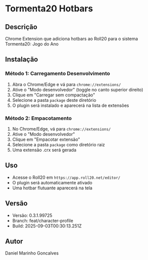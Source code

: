# Tormenta20 Hotbars

## Descrição
Chrome Extension que adiciona hotbars ao Roll20 para o sistema Tormenta20: Jogo do Ano

## Instalação

### Método 1: Carregamento Desenvolvimento
1. Abra o Chrome/Edge e vá para `chrome://extensions/`
2. Ative o "Modo desenvolvedor" (toggle no canto superior direito)
3. Clique em "Carregar sem compactação"
4. Selecione a pasta `package` deste diretório
5. O plugin será instalado e aparecerá na lista de extensões

### Método 2: Empacotamento
1. No Chrome/Edge, vá para `chrome://extensions/`
2. Ative o "Modo desenvolvedor"
3. Clique em "Empacotar extensão"
4. Selecione a pasta `package` como diretório raiz
5. Uma extensão .crx será gerada

## Uso
- Acesse o Roll20 em `https://app.roll20.net/editor/`
- O plugin será automaticamente ativado
- Uma hotbar flutuante aparecerá na tela

## Versão
- Versão: 0.3.1.99725
- Branch: feat/character-profile
- Build: 2025-09-03T00:30:13.251Z

## Autor
Daniel Marinho Goncalves
